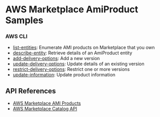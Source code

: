# AWS Marketplace AmiProduct Samples

### AWS CLI

* [list-entities](list-entities): Enumerate AMI products on Marketplace that you own
* [describe-entity](describe-entity): Retrieve details of an AmiProduct entity 
* [add-delivery-options](add-delivery-options/README.md): Add a new version
* [update-delivery-options](update-delivery-options/README.md): Update details of an existing version 
* [restrict-delivery-options](restrict-delivery-options/README.md): Restrict one or more versions
* [update-information](update-information/README.md): Update product information


## API References

* [AWS Marketplace AMI Products](https://docs.aws.amazon.com/marketplace-catalog/latest/api-reference/ami-products.html)
* [AWS Marketplace Catalog API](https://docs.aws.amazon.com/marketplace-catalog/latest/api-reference/welcome.html)
